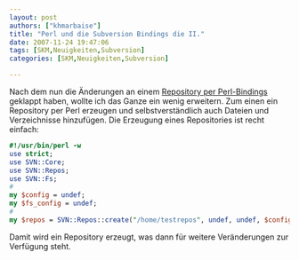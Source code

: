 ```yaml
---
layout: post
authors: ["khmarbaise"]
title: "Perl und die Subversion Bindings die II."
date: 2007-11-24 19:47:06
tags: [SKM,Neuigkeiten,Subversion]
categories: [SKM,Neuigkeiten,Subversion]

---
```

Nach dem nun die Änderungen an einem <a href="/blog/2007/10/12/perl-und-die-subversion-bindings.html"  title="Perl Bindings">Repository per Perl-Bindings</a> geklappt haben, wollte ich das Ganze ein wenig erweitern. Zum einen ein Repository per Perl erzeugen und selbstverständlich auch Dateien und Verzeichnisse hinzufügen. 
Die Erzeugung eines Repositories ist recht einfach:

```perl
#!/usr/bin/perl -w
use strict;
use SVN::Core;
use SVN::Repos;
use SVN::Fs;
#
my $config = undef;
my $fs_config = undef;
#
my $repos = SVN::Repos::create("/home/testrepos", undef, undef, $config, $fs_config);
```
Damit wird ein Repository erzeugt, was dann für weitere Veränderungen zur Verfügung steht.
